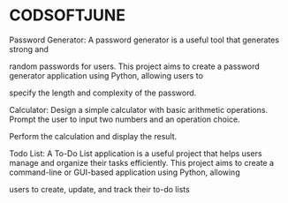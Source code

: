 # CODSOFTJUNE
Password Generator: A password generator is a useful tool that generates strong and

random passwords for users. This project aims to create a
password generator application using Python, allowing users to

specify the length and complexity of the password.

Calculator: Design a simple calculator with basic arithmetic operations.
Prompt the user to input two numbers and an operation choice.

Perform the calculation and display the result.

Todo List: A To-Do List application is a useful project that helps users manage
and organize their tasks efficiently. This project aims to create a
command-line or GUI-based application using Python, allowing

users to create, update, and track their to-do lists

